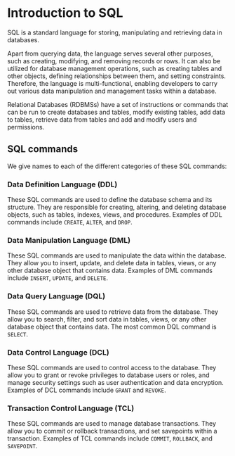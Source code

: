 # Introduction to SQL

SQL is a standard language for storing, manipulating and retrieving data in databases.

Apart from querying data, the language serves several other purposes, such as creating, modifying, and removing records or rows. It can also be utilized for database management operations, such as creating tables and other objects, defining relationships between them, and setting constraints. Therefore, the language is multi-functional, enabling developers to carry out various data manipulation and management tasks within a database.

Relational Databases (RDBMSs) have a set of instructions or commands that can be run to create databases and tables, modify existing tables, add data to tables, retrieve data from tables and add and modify users and permissions.

## SQL commands

We give names to each of the different categories of these SQL commands:

### Data Definition Language (DDL) 

These SQL commands are used to define the database schema and its structure. They are responsible for creating, altering, and deleting database objects, such as tables, indexes, views, and procedures. Examples of DDL commands include ```CREATE```, ```ALTER```, and ```DROP```.

### Data Manipulation Language (DML)

These SQL commands are used to manipulate the data within the database. They allow you to insert, update, and delete data in tables, views, or any other database object that contains data. Examples of DML commands include ```INSERT```, ```UPDATE```, and ```DELETE```.

### Data Query Language (DQL)

These SQL commands are used to retrieve data from the database. They allow you to search, filter, and sort data in tables, views, or any other database object that contains data. The most common DQL command is ```SELECT```.

### Data Control Language (DCL)

These SQL commands are used to control access to the database. They allow you to grant or revoke privileges to database users or roles, and manage security settings such as user authentication and data encryption. Examples of DCL commands include ```GRANT``` and ```REVOKE```.

### Transaction Control Language (TCL)

These SQL commands are used to manage database transactions. They allow you to commit or rollback transactions, and set savepoints within a transaction. Examples of TCL commands include ```COMMIT```, ```ROLLBACK```, and ```SAVEPOINT```.

